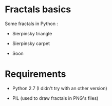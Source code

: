 # Fractals basics

Some fractals in Python :

- Sierpinsky triangle

- Sierpinsky carpet

- Soon


# Requirements

- Python 2.7 (I didn't try with an other version)

- PIL (used to draw fractals in PNG's files)
